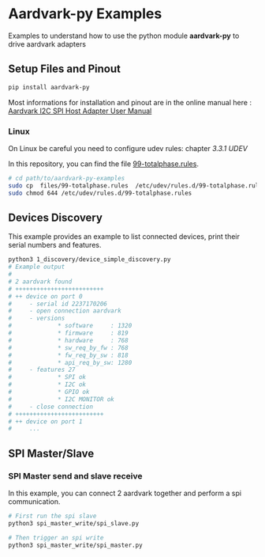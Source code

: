 # Aardvark-py Examples

Examples to understand how to use the python module **aardvark-py** to drive aardvark adapters

## Setup Files and Pinout

```bash
pip install aardvark-py
```

Most informations for installation and pinout are in the online manual here : [Aardvark I2C SPI Host Adapter User Manual](https://www.totalphase.com/support/articles/200468316-Aardvark-I2C-SPI-Host-Adapter-User-Manual)

### Linux

On Linux be careful you need to configure udev rules: chapter *3.3.1 UDEV*

In this repository, you can find the file [99-totalphase.rules](files/99-totalphase.rules).

```bash
# cd path/to/aardvark-py-examples
sudo cp  files/99-totalphase.rules  /etc/udev/rules.d/99-totalphase.rules
sudo chmod 644 /etc/udev/rules.d/99-totalphase.rules
```

## Devices Discovery

This example provides an example to list connected devices, print their serial numbers and features.

```bash
python3 1_discovery/device_simple_discovery.py
# Example output
#
# 2 aardvark found
# +++++++++++++++++++++++++
# ++ device on port 0
#     - serial id 2237170206
#     - open connection aardvark
#     - versions
#             * software     : 1320
#             * firmware     : 819
#             * hardware     : 768
#             * sw_req_by_fw : 768
#             * fw_req_by_sw : 818
#             * api_req_by_sw: 1280
#     - features 27
#             * SPI ok
#             * I2C ok
#             * GPIO ok
#             * I2C MONITOR ok
#     - close connection
# +++++++++++++++++++++++++
# ++ device on port 1
#     ...
```

## SPI Master/Slave

### SPI Master send and slave receive

In this example, you can connect 2 aardvark together and perform a spi communication.

```bash
# First run the spi slave
python3 spi_master_write/spi_slave.py
```

```bash
# Then trigger an spi write
python3 spi_master_write/spi_master.py
```
